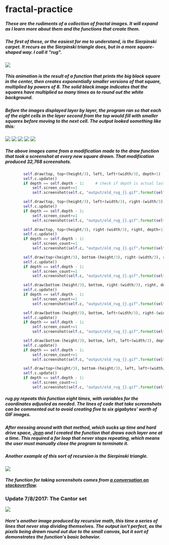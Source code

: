 # fractal-practice

##### These are the rudiments of a collection of fractal images. It will expand as I learn more about them and the functions that create them.

##### The first of these, or the easiest for me to understand, is the Sierpinski carpet. It recurs as the Sierpinski triangle does, but in a more square-shaped way. I call it "rug".

![](rug.gif)

##### This animation is the result of a function that prints the big black square in the center, then creates exponentially smaller versions of that square, multiplied by powers of 8. The solid black image indicates that the squares have multiplied so many times as to round out the white background.

##### Before the images displayed layer by layer, the program ran so that each of the eight cells in the layer second from the top would fill with smaller squares before moving to the next cell. The output looked something like this:

![](output/old_rug_4096.gif)
![](output/old_rug_12288.gif)
![](output/old_rug_20480.gif)
![](output/old_rug_28672.gif)
![](output/old_rug_32768.gif)

##### The above images came from a modification made to the draw function that took a screenshot at every new square drawn. That modification produced 32,768 screenshots.

```python
        self.draw(top, top+(height/3), left, left+(width/3), depth+1)
        self.c.update()
        if depth == self.depth - 1:     # check if depth is actual last depth
            self.screen_count+=1
            self.screenshot(self.c, "output/old_rug_{}.gif".format(self.screen_count))

        self.draw(top, top+(height/3), left+(width/3), right-(width/3), depth+1)
        self.c.update()
        if depth == self.depth - 1:
            self.screen_count+=1
            self.screenshot(self.c, "output/old_rug_{}.gif".format(self.screen_count))

        self.draw(top, top+(height/3), right-(width/3), right, depth+1)
        self.c.update()
        if depth == self.depth - 1:
            self.screen_count+=1
            self.screenshot(self.c, "output/old_rug_{}.gif".format(self.screen_count))

        self.draw(top+(height/3), bottom-(height/3), right-(width/3), right, depth+1)
        self.c.update()
        if depth == self.depth - 1:
            self.screen_count+=1
            self.screenshot(self.c, "output/old_rug_{}.gif".format(self.screen_count))

        self.draw(bottom-(height/3), bottom, right-(width/3), right, depth+1)
        self.c.update()
        if depth == self.depth - 1:
            self.screen_count+=1
            self.screenshot(self.c, "output/old_rug_{}.gif".format(self.screen_count))

        self.draw(bottom-(height/3), bottom, left+(width/3), right-(width/3), depth+1)
        self.c.update()
        if depth == self.depth - 1:
            self.screen_count+=1
            self.screenshot(self.c, "output/old_rug_{}.gif".format(self.screen_count))

        self.draw(bottom-(height/3), bottom, left, left+(width/3), depth+1)
        self.c.update()
        if depth == self.depth - 1:
            self.screen_count+=1
            self.screenshot(self.c, "output/old_rug_{}.gif".format(self.screen_count))

        self.draw(top+(height/3), bottom-(height/3), left, left+(width/3), depth+1)
        self.c.update()
        if depth == self.depth - 1:
            self.screen_count+=1
            self.screenshot(self.c, "output/old_rug_{}.gif".format(self.screen_count))
```

##### rug.py repeats this function eight times, with variables for the coordinates adjusted as needed. The lines of code that take screenshots can be commented out to avoid creating five to six gigabytes' worth of GIF images.

##### After messing around with that method, which sucks up time and hard drive space, [Jean](https://github.com/kobejean) and I created the function that draws each layer one at a time. This required a for loop that never stops repeating, which means the user must manually close the program to terminate it.

##### Another example of this sort of recursion is the Sierpinski triangle.

![](output/animatetri.gif)

##### The function for taking screenshots comes from [a conversation on stackoverflow](https://stackoverflow.com/questions/9886274/how-can-i-convert-canvas-content-to-an-image).

### Update 7/8/2017: The Cantor set

![](output/cantor_1018.gif)

##### Here's another image produced by recursive math, this time a series of lines that never stop dividing themselves. The output isn't perfect, as the pixels being drawn round out due to the small canvas, but it sort of demonstrates the function's basic behavior.
